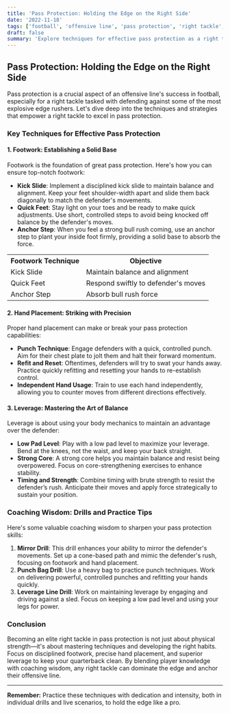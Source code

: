 ```yaml
---
title: 'Pass Protection: Holding the Edge on the Right Side'
date: '2022-11-18'
tags: ['football', 'offensive line', 'pass protection', 'right tackle', 'techniques', 'footwork', 'hand placement', 'leverage']
draft: false
summary: 'Explore techniques for effective pass protection as a right tackle, focusing on footwork, hand placement, and maintaining leverage.'
---
```


## Pass Protection: Holding the Edge on the Right Side

Pass protection is a crucial aspect of an offensive line's success in football, especially for a right tackle tasked with defending against some of the most explosive edge rushers. Let's dive deep into the techniques and strategies that empower a right tackle to excel in pass protection.

### Key Techniques for Effective Pass Protection

#### 1. Footwork: Establishing a Solid Base

Footwork is the foundation of great pass protection. Here's how you can ensure top-notch footwork:

- **Kick Slide**: Implement a disciplined kick slide to maintain balance and alignment. Keep your feet shoulder-width apart and slide them back diagonally to match the defender's movements.
- **Quick Feet**: Stay light on your toes and be ready to make quick adjustments. Use short, controlled steps to avoid being knocked off balance by the defender's moves.
- **Anchor Step**: When you feel a strong bull rush coming, use an anchor step to plant your inside foot firmly, providing a solid base to absorb the force.

<table>
  <tr>
    <th>Footwork Technique</th>
    <th>Objective</th>
  </tr>
  <tr>
    <td>Kick Slide</td>
    <td>Maintain balance and alignment</td>
  </tr>
  <tr>
    <td>Quick Feet</td>
    <td>Respond swiftly to defender's moves</td>
  </tr>
  <tr>
    <td>Anchor Step</td>
    <td>Absorb bull rush force</td>
  </tr>
</table>

#### 2. Hand Placement: Striking with Precision

Proper hand placement can make or break your pass protection capabilities:

- **Punch Technique**: Engage defenders with a quick, controlled punch. Aim for their chest plate to jolt them and halt their forward momentum.
- **Refit and Reset**: Oftentimes, defenders will try to swat your hands away. Practice quickly refitting and resetting your hands to re-establish control.
- **Independent Hand Usage**: Train to use each hand independently, allowing you to counter moves from different directions effectively.

#### 3. Leverage: Mastering the Art of Balance

Leverage is about using your body mechanics to maintain an advantage over the defender:

- **Low Pad Level**: Play with a low pad level to maximize your leverage. Bend at the knees, not the waist, and keep your back straight.
- **Strong Core**: A strong core helps you maintain balance and resist being overpowered. Focus on core-strengthening exercises to enhance stability.
- **Timing and Strength**: Combine timing with brute strength to resist the defender’s rush. Anticipate their moves and apply force strategically to sustain your position.

### Coaching Wisdom: Drills and Practice Tips

Here's some valuable coaching wisdom to sharpen your pass protection skills:

1. **Mirror Drill**: This drill enhances your ability to mirror the defender's movements. Set up a cone-based path and mimic the defender's rush, focusing on footwork and hand placement.
2. **Punch Bag Drill**: Use a heavy bag to practice punch techniques. Work on delivering powerful, controlled punches and refitting your hands quickly.
3. **Leverage Line Drill**: Work on maintaining leverage by engaging and driving against a sled. Focus on keeping a low pad level and using your legs for power.

### Conclusion

Becoming an elite right tackle in pass protection is not just about physical strength—it's about mastering techniques and developing the right habits. Focus on disciplined footwork, precise hand placement, and superior leverage to keep your quarterback clean. By blending player knowledge with coaching wisdom, any right tackle can dominate the edge and anchor their offensive line.

---

**Remember:** Practice these techniques with dedication and intensity, both in individual drills and live scenarios, to hold the edge like a pro.
```